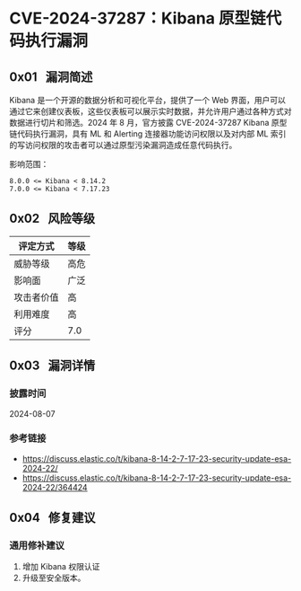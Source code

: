 # CVE-2024-37287：Kibana 原型链代码执行漏洞

## 0x01   漏洞简述

Kibana 是一个开源的数据分析和可视化平台，提供了一个 Web 界面，用户可以通过它来创建仪表板，这些仪表板可以展示实时数据，并允许用户通过各种方式对数据进行切片和筛选。2024 年 8 月，官方披露 CVE-2024-37287 Kibana 原型链代码执行漏洞，具有 ML 和 Alerting 连接器功能访问权限以及对内部 ML 索引的写访问权限的攻击者可以通过原型污染漏洞造成任意代码执行。

影响范围：

```
8.0.0 <= Kibana < 8.14.2
7.0.0 <= Kibana < 7.17.23
```

## 0x02   风险等级

| 评定方式  | 等级  |
| ----- | --- |
| 威胁等级  | 高危  |
| 影响面   | 广泛  |
| 攻击者价值 | 高   |
| 利用难度  | 高   |
| 评分    | 7.0 |

## 0x03   漏洞详情

### 披露时间

2024-08-07

### 参考链接

- https://discuss.elastic.co/t/kibana-8-14-2-7-17-23-security-update-esa-2024-22/
- https://discuss.elastic.co/t/kibana-8-14-2-7-17-23-security-update-esa-2024-22/364424

## 0x04   修复建议

### 通用修补建议

1. 增加 Kibana 权限认证
2. 升级至安全版本。
